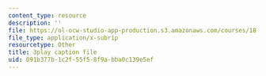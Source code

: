 ```yaml
---
content_type: resource
description: ''
file: https://ol-ocw-studio-app-production.s3.amazonaws.com/courses/18-01-single-variable-calculus-fall-2006/091b377b1c2f55f58f9abba0c139e5ef_BSAA0akmPEU.vtt
file_type: application/x-subrip
resourcetype: Other
title: 3play caption file
uid: 091b377b-1c2f-55f5-8f9a-bba0c139e5ef
---
```

